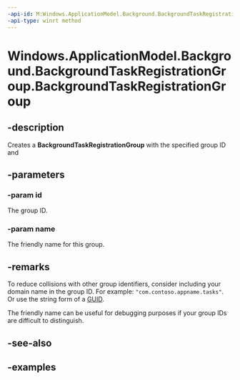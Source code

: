 ```yaml
---
-api-id: M:Windows.ApplicationModel.Background.BackgroundTaskRegistrationGroup.#ctor(System.String,System.String)
-api-type: winrt method
---
```


<!-- Method syntax.
public BackgroundTaskRegistrationGroup.BackgroundTaskRegistrationGroup(String id, String name)
-->

# Windows.ApplicationModel.Background.BackgroundTaskRegistrationGroup.BackgroundTaskRegistrationGroup


## -description

Creates a **BackgroundTaskRegistrationGroup** with the specified group ID and

## -parameters

### -param id

The group ID.

### -param name

The friendly name for this group.

## -remarks

To reduce collisions with other group identifiers, consider including your domain name in the group ID. For example: `"com.contoso.appname.tasks"`. Or use the string form of a [GUID](/windows/win32/api/guiddef/ns-guiddef-guid).

The friendly name can be useful for debugging purposes if your group IDs are difficult to distinguish.

## -see-also

## -examples

